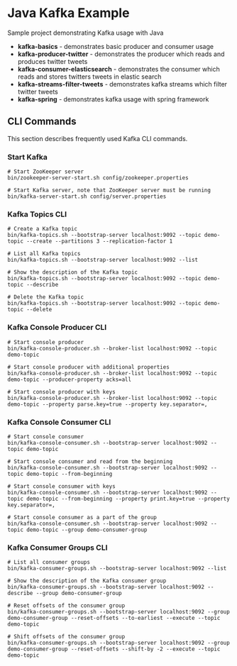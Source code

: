 # Java Kafka Example

Sample project demonstrating Kafka usage with Java

- **kafka-basics** - demonstrates basic producer and consumer usage
- **kafka-producer-twitter** - demonstrates the producer which reads and produces twitter tweets
- **kafka-consumer-elasticsearch** - demonstrates the consumer which reads and stores twitters tweets in elastic search
- **kafka-streams-filter-tweets** - demonstrates kafka streams which filter twitter tweets
- **kafka-spring** - demonstrates kafka usage with spring framework

## CLI Commands

This section describes frequently used Kafka CLI commands.

### Start Kafka

```shell script
# Start ZooKeeper server
bin/zookeeper-server-start.sh config/zookeeper.properties

# Start Kafka server, note that ZooKeeper server must be running
bin/kafka-server-start.sh config/server.properties
```

### Kafka Topics CLI

```shell script
# Create a Kafka topic
bin/kafka-topics.sh --bootstrap-server localhost:9092 --topic demo-topic --create --partitions 3 --replication-factor 1

# List all Kafka topics
bin/kafka-topics.sh --bootstrap-server localhost:9092 --list

# Show the description of the Kafka topic
bin/kafka-topics.sh --bootstrap-server localhost:9092 --topic demo-topic --describe

# Delete the Kafka topic
bin/kafka-topics.sh --bootstrap-server localhost:9092 --topic demo-topic --delete
```

### Kafka Console Producer CLI

```shell script
# Start console producer
bin/kafka-console-producer.sh --broker-list localhost:9092 --topic demo-topic

# Start console producer with additional properties
bin/kafka-console-producer.sh --broker-list localhost:9092 --topic demo-topic --producer-property acks=all

# Start console producer with keys
bin/kafka-console-producer.sh --broker-list localhost:9092 --topic demo-topic --property parse.key=true --property key.separator=,
```

### Kafka Console Consumer CLI

```shell script
# Start console consumer
bin/kafka-console-consumer.sh --bootstrap-server localhost:9092 --topic demo-topic

# Start console consumer and read from the beginning
bin/kafka-console-consumer.sh --bootstrap-server localhost:9092 --topic demo-topic --from-beginning

# Start console consumer with keys
bin/kafka-console-consumer.sh --bootstrap-server localhost:9092 --topic demo-topic --from-beginning --property print.key=true --property key.separator=,

# Start console consumer as a part of the group
bin/kafka-console-consumer.sh --bootstrap-server localhost:9092 --topic demo-topic --group demo-consumer-group
```

### Kafka Consumer Groups CLI

```shell script
# List all consumer groups
bin/kafka-consumer-groups.sh --bootstrap-server localhost:9092 --list

# Show the description of the Kafka consumer group
bin/kafka-consumer-groups.sh --bootstrap-server localhost:9092 --describe --group demo-consumer-group

# Reset offsets of the consumer group
bin/kafka-consumer-groups.sh --bootstrap-server localhost:9092 --group demo-consumer-group --reset-offsets --to-earliest --execute --topic demo-topic

# Shift offsets of the consumer group
bin/kafka-consumer-groups.sh --bootstrap-server localhost:9092 --group demo-consumer-group --reset-offsets --shift-by -2 --execute --topic demo-topic
```
